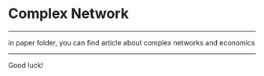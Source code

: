 # Complex Network
*** ***
in paper folder, you can find article about complex networks and economics 
*** ***
Good luck!
